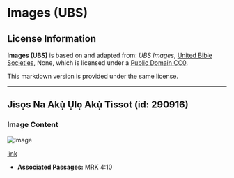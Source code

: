 # Images (UBS)

## License Information

**Images (UBS)** is based on and adapted from: _UBS Images_, [United Bible Societies](https://unitedbiblesocieties.org/), None, which is licensed under a [Public Domain CC0](https://creativecommons.org/public-domain/cc0/).

This markdown version is provided under the same license.



--------------------------------

## Jisọs Na Akụ̀ Ụlọ Akụ̀ Tissot (id: 290916)

### Image Content

![Image](https://cdn.aquifer.bible/aquifer-content/resources/Media/WEB-0552_jesus_at_treasury_tissot.jpg)

[link](https://cdn.aquifer.bible/aquifer-content/resources/Media/WEB-0552_jesus_at_treasury_tissot.jpg)

* **Associated Passages:** MRK 4:10


